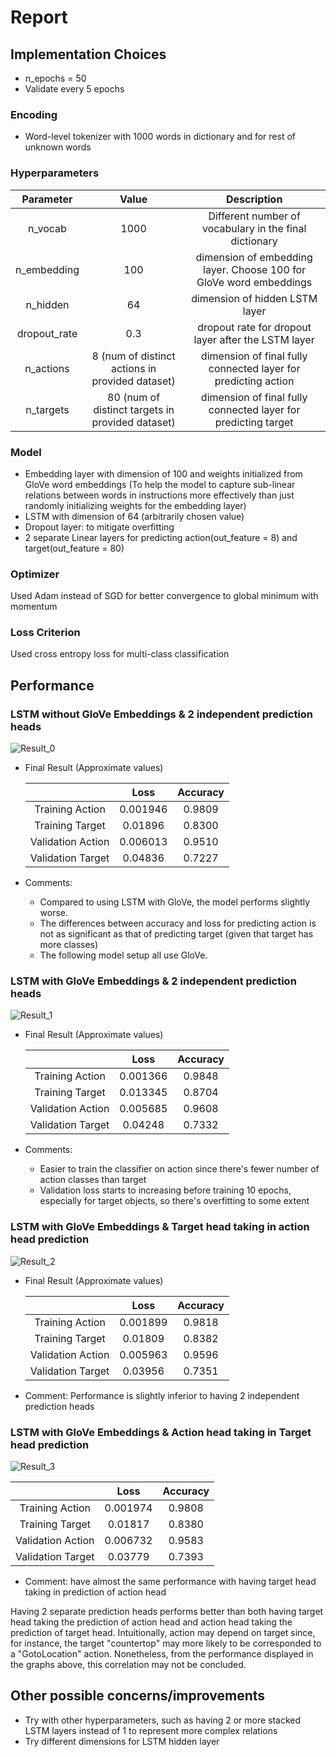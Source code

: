 # Report

## Implementation Choices
- n_epochs = 50
- Validate every 5 epochs

### Encoding
- Word-level tokenizer with 1000 words in dictionary and <unk> for rest of unknown words

### Hyperparameters
| Parameter | Value | Description |
|:---------:|:-----:|:-----------:|
| n_vocab | 1000 | Different number of vocabulary in the final dictionary
| n_embedding | 100 | dimension of embedding layer. Choose 100 for GloVe word embeddings
| n_hidden | 64 | dimension of hidden LSTM layer
| dropout_rate | 0.3 | dropout rate for dropout layer after the LSTM layer
| n_actions | 8 (num of distinct actions in provided dataset) | dimension of final fully connected layer for predicting action
| n_targets | 80 (num of distinct targets in provided dataset) | dimension of final fully connected layer for predicting target


### Model
- Embedding layer with dimension of 100 and weights initialized from GloVe word embeddings (To help the model to capture sub-linear relations between words in instructions more effectively than just randomly initializing weights for the embedding layer)
- LSTM with dimension of 64 (arbitrarily chosen value)
- Dropout layer: to mitigate overfitting
- 2 separate Linear layers for predicting action(out_feature = 8) and target(out_feature = 80)

### Optimizer
Used Adam instead of SGD for better convergence to global minimum with momentum

### Loss Criterion
Used cross entropy loss for multi-class classification

## Performance
### LSTM without GloVe Embeddings & 2 independent prediction heads
![Result_0](performance_figures/result_0(simple_LSTM).png)
- Final Result (Approximate values)

    |                   |   Loss   | Accuracy |
    |:-----------------:|:--------:|:--------:|
    |  Training Action  | 0.001946 |  0.9809  | 
    |  Training Target  | 0.01896  |  0.8300  |
    | Validation Action | 0.006013 |  0.9510  |
    | Validation Target | 0.04836  |  0.7227  |
- Comments:
  - Compared to using LSTM with GloVe, the model performs slightly worse.
  - The differences between accuracy and loss for predicting action is not as significant as that of predicting target (given that target has more classes)
  - The following model setup all use GloVe.

### LSTM with GloVe Embeddings & 2 independent prediction heads
![Result_1](performance_figures/result_1(GloVe_with_2_independent_prediction_heads).png)
- Final Result (Approximate values)

    |                   |   Loss   | Accuracy |
    |:-----------------:|:--------:|:--------:|
    |  Training Action  | 0.001366 |  0.9848  | 
    |  Training Target  | 0.013345 |  0.8704  |
    | Validation Action | 0.005685 |  0.9608  |
    | Validation Target |  0.04248 |  0.7332  |
- Comments:
  - Easier to train the classifier on action since there's fewer number of action classes than target
  - Validation loss starts to increasing before training 10 epochs, especially for target objects, so there's overfitting to some extent
### LSTM with GloVe Embeddings & Target head taking in action head prediction
  ![Result_2](performance_figures/result_2(GloVe_with_Target_takes_in_action).png)
- Final Result (Approximate values)

  |                   |   Loss   | Accuracy |
  |:-----------------:|:--------:|:--------:|
  |  Training Action  | 0.001899 |  0.9818  | 
  |  Training Target  | 0.01809  |  0.8382  |
  | Validation Action | 0.005963 |  0.9596  |
  | Validation Target | 0.03956  |  0.7351  |
- Comment: Performance is slightly inferior to having 2 independent prediction heads
  
### LSTM with GloVe Embeddings & Action head taking in Target head prediction
![Result_3](performance_figures/result_3(GloVe_with_Action_takes_in_target).png)

  |                   |   Loss   | Accuracy |
  |:-----------------:|:--------:|:--------:|
  |  Training Action  | 0.001974 |  0.9808  | 
  |  Training Target  | 0.01817  |  0.8380  |
  | Validation Action | 0.006732 |  0.9583  |
  | Validation Target | 0.03779  |  0.7393  |
- Comment: have almost the same performance with having target head taking in prediction of action head

Having 2 separate prediction heads performs better than both having target head taking the prediction of action head and action head taking the prediction of target head. Intuitionally, action may depend on target since, for instance, the target "countertop" may more likely to be corresponded to a "GotoLocation" action. Nonetheless, from the performance displayed in the graphs above, this correlation may not be concluded.



## Other possible concerns/improvements
- Try with other hyperparameters, such as having 2 or more stacked LSTM layers instead of 1 to represent more complex relations
- Try different dimensions for LSTM hidden layer